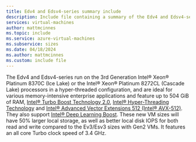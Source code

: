 ```yaml
---
title: Edv4 and Edsv4-series summary include
description: Include file containing a summary of the Edv4 and Edsv4-series size family.
services: virtual-machines
author: mattmcinnes
ms.topic: include
ms.service: azure-virtual-machines
ms.subservice: sizes
ms.date: 04/18/2024
ms.author: mattmcinnes
ms.custom: include file
---
```

The Edv4 and Edsv4-series run on the 3rd Generation Intel® Xeon® Platinum 8370C (Ice Lake) or the Intel® Xeon® Platinum 8272CL (Cascade Lake) processors in a hyper-threaded configuration, and are ideal for various memory-intensive enterprise applications and feature up to 504 GiB of RAM, [Intel® Turbo Boost Technology 2.0](https://www.intel.com/content/www/us/en/architecture-and-technology/turbo-boost/turbo-boost-technology.html), [Intel® Hyper-Threading Technology](https://www.intel.com/content/www/us/en/architecture-and-technology/hyper-threading/hyper-threading-technology.html) and [Intel® Advanced Vector Extensions 512 (Intel® AVX-512)](https://www.intel.com/content/www/us/en/architecture-and-technology/avx-512-overview.html). They also support [Intel® Deep Learning Boost](https://software.intel.com/content/www/us/en/develop/topics/ai/deep-learning-boost.html). These new VM sizes will have 50% larger local storage, as well as better local disk IOPS for both read and write compared to the Ev3/Esv3 sizes with Gen2 VMs. It features an all core Turbo clock speed of 3.4 GHz.